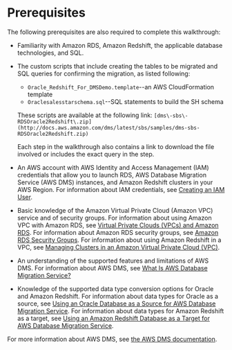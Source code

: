 # Prerequisites<a name="chap-rdsoracle2redshift.prerequisites"></a>

The following prerequisites are also required to complete this walkthrough:
+ Familiarity with Amazon RDS, Amazon Redshift, the applicable database technologies, and SQL\.
+ The custom scripts that include creating the tables to be migrated and SQL queries for confirming the migration, as listed following:
  +  `Oracle_Redshift_For_DMSDemo.template`\-\-an AWS CloudFormation template
  +  `Oraclesalesstarschema.sql`\-\-SQL statements to build the SH schema

    These scripts are available at the following link: ` [dms\-sbs\-RDSOracle2Redshift\.zip](http://docs.aws.amazon.com/dms/latest/sbs/samples/dms-sbs-RDSOracle2Redshift.zip) ` 

    Each step in the walkthrough also contains a link to download the file involved or includes the exact query in the step\.
+ An AWS account with AWS Identity and Access Management \(IAM\) credentials that allow you to launch RDS, AWS Database Migration Service \(AWS DMS\) instances, and Amazon Redshift clusters in your AWS Region\. For information about IAM credentials, see [Creating an IAM User](https://docs.aws.amazon.com/AmazonRDS/latest/UserGuide/CHAP_SettingUp.html#CHAP_SettingUp.IAM)\.
+ Basic knowledge of the Amazon Virtual Private Cloud \(Amazon VPC\) service and of security groups\. For information about using Amazon VPC with Amazon RDS, see [Virtual Private Clouds \(VPCs\) and Amazon RDS](https://docs.aws.amazon.com/AmazonRDS/latest/UserGuide/USER_VPC.html)\. For information about Amazon RDS security groups, see [Amazon RDS Security Groups](https://docs.aws.amazon.com/AmazonRDS/latest/UserGuide/Overview.RDSSecurityGroups.html)\. For information about using Amazon Redshift in a VPC, see [Managing Clusters in an Amazon Virtual Private Cloud \(VPC\)](https://docs.aws.amazon.com/redshift/latest/mgmt/managing-clusters-vpc.html)\.
+ An understanding of the supported features and limitations of AWS DMS\. For information about AWS DMS, see [What Is AWS Database Migration Service?](https://docs.aws.amazon.com/dms/latest/userguide/Welcome.html) 
+ Knowledge of the supported data type conversion options for Oracle and Amazon Redshift\. For information about data types for Oracle as a source, see [Using an Oracle Database as a Source for AWS Database Migration Service](https://docs.aws.amazon.com/dms/latest/userguide/CHAP_Source.Oracle.html)\. For information about data types for Amazon Redshift as a target, see [Using an Amazon Redshift Database as a Target for AWS Database Migration Service](https://docs.aws.amazon.com/dms/latest/userguide/CHAP_Target.Redshift.html)\.

For more information about AWS DMS, see [the AWS DMS documentation](https://docs.aws.amazon.com/dms/latest/userguide/CHAP_GettingStarted.html)\.